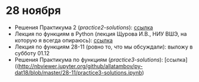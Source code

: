 # 28 ноября 

* Решения Практикума 2 (*practice2-solutions*): [ссылка](http://nbviewer.jupyter.org/github/allatambov/py-dat18/blob/master/28-11/practice2-solutions.ipynb)
* Лекция по функциям в Python (лекция Щурова И.В., НИУ ВШЭ, на которую я всегда опираюсь): [ссылка](http://nbviewer.math-hse.info/github/ischurov/pythonhse/blob/master/Lecture%204.ipynb)
* Лекция по функциям 28-11 (ровно то, что мы обсуждали): выложу в субботу 01.12
* Решения Практикума по функциям (*practice3-solutions*): [ссылка]((http://nbviewer.jupyter.org/github/allatambov/py-dat18/blob/master/28-11/practice3-solutions.ipynb)
